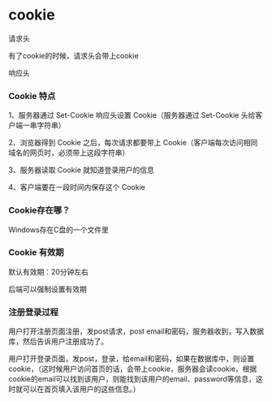 # cookie

请求头

有了cookie的时候，请求头会带上cookie

响应头

### Cookie 特点

1、服务器通过 Set-Cookie 响应头设置 Cookie（服务器通过 Set-Cookie 头给客户端一串字符串）

2、浏览器得到 Cookie 之后，每次请求都要带上 Cookie（客户端每次访问相同域名的网页时，必须带上这段字符串）

3、服务器读取 Cookie 就知道登录用户的信息

4、客户端要在一段时间内保存这个 Cookie

### Cookie存在哪？

Windows存在C盘的一个文件里

### Cookie 有效期

默认有效期：20分钟左右

后端可以强制设置有效期

### 注册登录过程

用户打开注册页面注册，发post请求，post email和密码，服务器收到，写入数据库，然后告诉用户注册成功了。

用户打开登录页面，发post，登录，给email和密码，如果在数据库中，则设置cookie，（这时候用户访问首页的话，会带上cookie，服务器会读cookie，根据cookie的email可以找到该用户，则能找到该用户的email、password等信息，这时就可以在首页填入该用户的这些信息。）